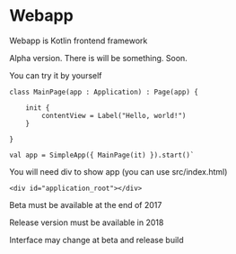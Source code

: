 # Webapp
Webapp is Kotlin frontend framework 

Alpha version. There is will be something. Soon.

You can try it by yourself

    class MainPage(app : Application) : Page(app) {
    
        init {
            contentView = Label("Hello, world!")
        }
    
    }
    
    val app = SimpleApp({ MainPage(it) }).start()`

You will need div to show app (you can use src/index.html)

    <div id="application_root"></div>

Beta must be available at the end of 2017

Release version must be available in 2018

Interface may change at beta and release build